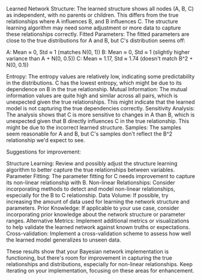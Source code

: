 Learned Network Structure:
The learned structure shows all nodes (A, B, C) as independent, with no parents or children. This differs from the true relationships where A influences B, and B influences C. The structure learning algorithm may need some adjustment or more data to capture these relationships correctly.
Fitted Parameters:
The fitted parameters are close to the true distributions for A and B, but C's distribution seems off:

A: Mean ≈ 0, Std ≈ 1 (matches N(0, 1))
B: Mean ≈ 0, Std ≈ 1 (slightly higher variance than A + N(0, 0.5))
C: Mean ≈ 1.17, Std ≈ 1.74 (doesn't match B^2 + N(0, 0.1))


Entropy:
The entropy values are relatively low, indicating some predictability in the distributions. C has the lowest entropy, which might be due to its dependence on B in the true relationship.
Mutual Information:
The mutual information values are quite high and similar across all pairs, which is unexpected given the true relationships. This might indicate that the learned model is not capturing the true dependencies correctly.
Sensitivity Analysis:
The analysis shows that C is more sensitive to changes in A than B, which is unexpected given that B directly influences C in the true relationship. This might be due to the incorrect learned structure.
Samples:
The samples seem reasonable for A and B, but C's samples don't reflect the B^2 relationship we'd expect to see.

Suggestions for improvement:

Structure Learning: Review and possibly adjust the structure learning algorithm to better capture the true relationships between variables.
Parameter Fitting: The parameter fitting for C needs improvement to capture its non-linear relationship with B.
Non-linear Relationships: Consider incorporating methods to detect and model non-linear relationships, especially for the B to C relationship.
Data Volume: If possible, try increasing the amount of data used for learning the network structure and parameters.
Prior Knowledge: If applicable to your use case, consider incorporating prior knowledge about the network structure or parameter ranges.
Alternative Metrics: Implement additional metrics or visualizations to help validate the learned network against known truths or expectations.
Cross-validation: Implement a cross-validation scheme to assess how well the learned model generalizes to unseen data.

These results show that your Bayesian network implementation is functioning, but there's room for improvement in capturing the true relationships and distributions, especially for non-linear relationships. Keep iterating on your implementation, focusing on these areas for enhancement.